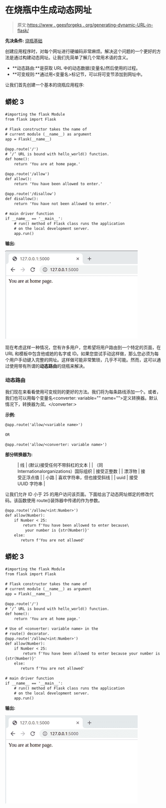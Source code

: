 # 在烧瓶中生成动态网址

> 原文:[https://www . geesforgeks . org/generating-dynamic-URL-in-flask/](https://www.geeksforgeeks.org/generating-dynamic-urls-in-flask/)

**先决条件:** [烧瓶基础](https://www.geeksforgeeks.org/flask-creating-first-simple-application/)

创建应用程序时，对每个网址进行硬编码非常麻烦。解决这个问题的一个更好的方法是通过构建动态网址。让我们先简单了解几个常用术语的含义。

*   **动态路由:**是获取 URL 中的动态数据(变量名)然后使用的过程。
*   **可变规则:**通过用<变量名>标记节，可以将可变节添加到网址中。

让我们首先创建一个基本的烧瓶应用程序:

## 蟒蛇 3

```
#importing the flask Module
from flask import Flask

# Flask constructor takes the name of
# current module (__name__) as argument
app = Flask(__name__)

@app.route('/')
# ‘/’ URL is bound with hello_world() function.
def home():
    return 'You are at home page.'

@app.route('/allow')
def allow():
    return 'You have been allowed to enter.'

@app.route('/disallow')
def disallow():
    return 'You have not been allowed to enter.'

# main driver function
if __name__ == '__main__':
    # run() method of Flask class runs the application
    # on the local development server.
    app.run()
```

**输出:**

![](img/181736ab1b9dbd895ff62848894c5b29.png)

现在考虑这样一种情况，您有许多用户，您希望将用户路由到一个特定的页面，在 URL 和模板中包含他或她的名字或 ID。如果您尝试手动这样做，那么您必须为每个用户手动键入完整的网址。这样做可能非常繁琐，几乎不可能。然而，这可以通过使用带有所谓的**动态路由**的烧瓶来解决。

### 动态路由

我们现在来看看使用可变规则的更好的方法。我们将为每条路线添加一个<variable name="">。或者，我们也可以用每个变量名<converter: variable="" name="">定义转换器。默认情况下，转换器为*弦*。</converter:></variable>

**示例:**

```
@app.route('allow/<variable name>')

OR

@app.route('allow/<converter: variable name>')
```

**部分转换器为:**

<figure class="table">

| 线 | (默认)接受任何不带斜杠的文本 |
| （同 Internationalorganizations）国际组织 | 接受正整数 |
| 漂浮物 | 接受正浮点值 |
| 小路 | 喜欢字符串，但也接受斜线 |
| uuid | 接受 UUID 字符串 |

</figure>

让我们允许 ID 小于 25 的用户访问该页面。下面给出了动态网址绑定的修改代码。该函数使用 route()装饰器中传递的<variable name="">作为参数。</variable>

```
@app.route('/allow/<int:Number>')
def allow(Number):
    if Number < 25:
        return f'You have been allowed to enter because\
         your number is {str(Number)}'
    else:
       return f'You are not allowed'
```

## 蟒蛇 3

```
#importing the flask Module
from flask import Flask

# Flask constructor takes the name of
# current module (__name__) as argument
app = Flask(__name__)

@app.route('/')
# ‘/’ URL is bound with hello_world() function.
def home():
    return 'You are at home page.'

# Use of <converter: variable name> in the
# route() decorator.
@app.route('/allow/<int:Number>')
def allow(Number):
    if Number < 25:
        return f'You have been allowed to enter because your number is {str(Number)}'
    else:
       return f'You are not allowed'

# main driver function
if __name__ == '__main__':
    # run() method of Flask class runs the application
    # on the local development server.
    app.run()
```

**输出:**

![](img/dcde9ecfcf0b94c228bf174623fee359.png)